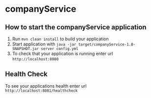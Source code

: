 # companyService

How to start the companyService application
---

1. Run `mvn clean install` to build your application
1. Start application with `java -jar target/companyService-1.0-SNAPSHOT.jar server config.yml`
1. To check that your application is running enter url `http://localhost:8080`

Health Check
---

To see your applications health enter url `http://localhost:8081/healthcheck`
